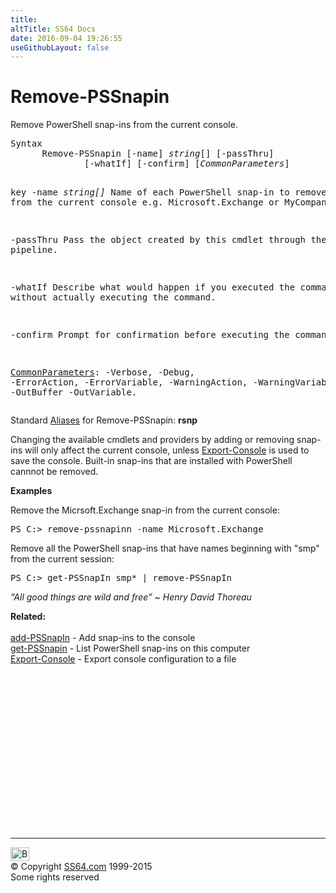 ```yaml
---
title:
altTitle: SS64 Docs
date: 2016-09-04 19:26:55
useGithubLayout: false
---
```

<!-- #BeginLibraryItem "/Library/head_ps.lbi" --><!-- #EndLibraryItem --><h1>Remove-PSSnapin</h1> 
<p>Remove PowerShell snap-ins from the current console.</p>
<pre>Syntax
      Remove-PSSnapin [-name] <i>string</i>[] [-passThru]
              [-whatIf] [-confirm] [<i>CommonParameters</i>]

key
   -name <i>string[]</i>
       Name of each PowerShell snap-in to remove from the current console
       e.g. Microsoft.Exchange or MyCompany.User. 

   -passThru 
       Pass the object created by this cmdlet through the pipeline.

   -whatIf
       Describe what would happen if you executed the command without
       actually executing the command.
        
   -confirm
       Prompt for confirmation before executing the command.

   <a href="common.html">CommonParameters</a>:
       -Verbose, -Debug, -ErrorAction, -ErrorVariable, -WarningAction, -WarningVariable,
       -OutBuffer -OutVariable.</pre>
<p>  Standard <a href="get-alias.html">Aliases</a> for Remove-PSSnapin:<span class="code"> <b>rsnp</b></span></p>
<p>Changing the available cmdlets and providers by adding or removing snap-ins will only affect the current console, unless <a href="export-console.html">Export-Console</a> is used to save the console. Built-in snap-ins that are installed with  PowerShell cannnot be removed. </p>
<p><b>Examples</b></p>
<p>Remove the Micrsoft.Exchange snap-in from the current console:</p>
<pre>PS C:&gt; remove-pssnapinn -name Microsoft.Exchange
</pre>
<p>Remove all the PowerShell snap-ins that have names beginning with "smp" from the current session:</p>
<pre>PS C:&gt; get-PSSnapIn smp* | remove-PSSnapIn</pre>
<p class="quote"><i>“All good things are wild and free” ~ Henry David Thoreau</i></p>
<p><b>Related:</b><br>
<br>
<a href="add-pssnapin.html">add-PSSnapIn</a> - Add snap-ins to the console<br>
<a href="get-pssnapin.html">get-PSSnapin</a> - List PowerShell snap-ins on this computer <br>
<a href="export-console.html">Export-Console</a> - Export console configuration to a file</p><!-- #BeginLibraryItem "/Library/foot_ps.lbi" --><p><script async="" src="//pagead2.googlesyndication.com/pagead/js/adsbygoogle.js"></script>
<!-- PowerShell300 -->
<ins class="adsbygoogle" style="display:inline-block;width:300px;height:250px" data-ad-client="ca-pub-6140977852749469" data-ad-slot="6253539900"></ins>
<script>
(adsbygoogle = window.adsbygoogle || []).push({});
</script></p>
<hr>
<div id="bl" class="footer"><a href="#"><img src="../images/top.png" width="30" height="22" alt="Back to the Top"></a></div>
<div id="br" class="footer, tagline">© Copyright <a href="http://ss64.com/">SS64.com</a> 1999-2015<br>
Some rights reserved</div><!-- #EndLibraryItem -->

